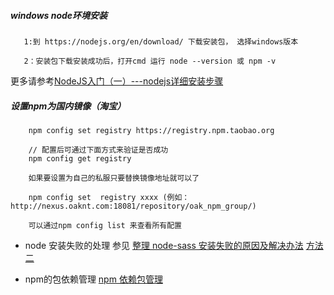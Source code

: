 
##### windows node环境安装

       1:到 https://nodejs.org/en/download/ 下载安装包， 选择windows版本

       2：安装包下载安装成功后，打开cmd 运行 node --version 或 npm -v

更多请参考[NodeJS入门（一）---nodejs详细安装步骤](https://blog.csdn.net/muzidigbig/article/details/80493880)


##### 设置npm为国内镜像（淘宝）


        npm config set registry https://registry.npm.taobao.org

        // 配置后可通过下面方式来验证是否成功
        npm config get registry

        如果要设置为自己的私服只要替换镜像地址就可以了

        npm config set  registry xxxx (例如：http://nexus.oaknt.com:18081/repository/oak_npm_group/)

        可以通过npm config list 来查看所有配置


- node 安装失败的处理 参见 [整理 node-sass 安装失败的原因及解决办法](https://segmentfault.com/a/1190000010984731)  [方法二](https://www.jianshu.com/p/a0641a990206)

- npm的包依赖管理 [npm 依赖包管理](https://blog.csdn.net/u011584949/article/details/80449802)
